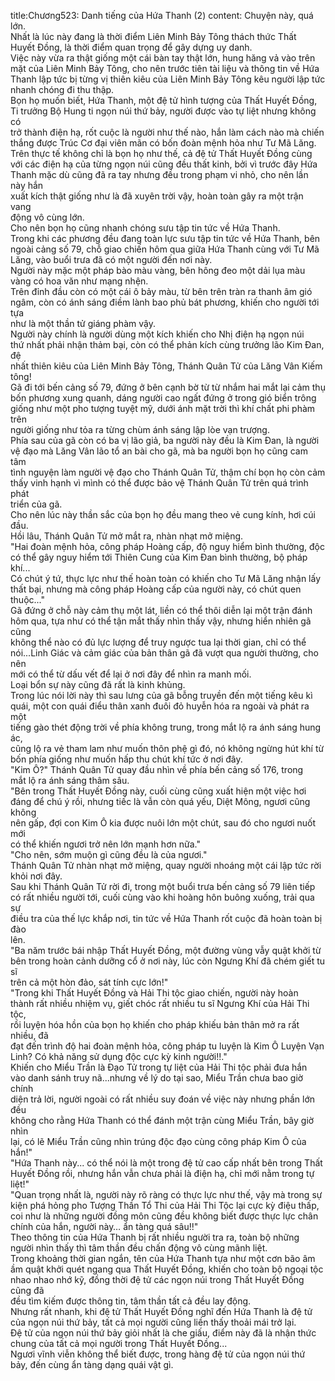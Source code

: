title:Chương523: Danh tiếng của Hứa Thanh (2)
content:
Chuyện này, quá lớn.<br>Nhất là lúc này đang là thời điểm Liên Minh Bảy Tông thách thức Thất<br>Huyết Đồng, là thời điểm quan trọng để gây dựng uy danh.<br>Việc này vừa ra thật giống một cái bàn tay thật lớn, hung hăng vả vào trên<br>mặt của Liên Minh Bảy Tông, cho nên trước tiên tài liệu và thông tin về Hứa<br>Thanh lập tức bị từng vị thiên kiêu của Liên Minh Bảy Tông kêu người lập tức<br>nhanh chóng đi thu thập.<br>Bọn họ muốn biết, Hứa Thanh, một đệ tử hình tượng của Thất Huyết Đồng,<br>Ti trưởng Bộ Hung ti ngọn núi thứ bảy, người được vào tự liệt nhưng không có<br>trở thành điện hạ, rốt cuộc là người như thế nào, hắn làm cách nào mà chiến<br>thắng được Trúc Cơ đại viên mãn có bốn đoàn mệnh hỏa như Tư Mã Lăng.<br>Trên thực tế không chỉ là bọn họ như thế, cả đệ tử Thất Huyết Đồng cùng<br>với các điện hạ của từng ngọn núi cũng đều thất kinh, bởi vì trước đây Hứa<br>Thanh mặc dù cũng đã ra tay nhưng đều trong phạm vi nhỏ, cho nên lần này hắn<br>xuất kích thật giống như là đã xuyên trời vậy, hoàn toàn gây ra một trận vang<br>động vô cùng lớn.<br>Cho nên bọn họ cũng nhanh chóng sưu tập tin tức về Hứa Thanh.<br>Trong khi các phương đều đang toàn lực sưu tập tin tức về Hứa Thanh, bên<br>ngoài cảng số 79, chỗ giao chiến hôm qua giữa Hứa Thanh cùng với Tư Mã<br>Lăng, vào buổi trưa đã có một người đến nơi này.<br>Người này mặc một pháp bào màu vàng, bên hông đeo một dải lụa màu<br>vàng có hoa văn như mạng nhện.<br>Trên đỉnh đầu còn có một cái ô bảy màu, từ bên trên tràn ra thanh âm gió<br>ngâm, còn có ánh sáng điềm lành bao phủ bát phương, khiến cho người tới tựa<br>như là một thần tử giáng phàm vậy.<br>Người này chính là người dùng một kích khiến cho Nhị điện hạ ngọn núi<br>thứ nhất phải nhận thảm bại, còn có thể phản kích cùng trưởng lão Kim Đan, đệ<br>nhất thiên kiêu của Liên Minh Bảy Tông, Thánh Quân Tử của Lăng Vân Kiếm<br>tông!<br>Gã đi tới bến cảng số 79, đứng ở bên cạnh bờ từ từ nhắm hai mắt lại cảm thụ<br>bốn phương xung quanh, dáng người cao ngất đứng ở trong gió biển trông<br>giống như một pho tượng tuyệt mỹ, dưới ánh mặt trời thì khí chất phi phàm trên<br>người giống như tỏa ra từng chùm ánh sáng lập lòe vạn trượng.<br>Phía sau của gã còn có ba vị lão giả, ba người này đều là Kim Đan, là người<br>vệ đạo mà Lăng Vân lão tổ an bài cho gã, mà ba người bọn họ cũng cam tâm<br>tình nguyện làm người vệ đạo cho Thánh Quân Tử, thậm chí bọn họ còn cảm<br>thấy vinh hạnh vì mình có thể được bảo vệ Thánh Quân Tử trên quá trình phát<br>triển của gã.<br>Cho nên lúc này thần sắc của bọn họ đều mang theo vẻ cung kính, hơi cúi<br>đầu.<br>Hồi lâu, Thánh Quân Tử mở mắt ra, nhàn nhạt mở miệng.<br>"Hai đoàn mệnh hỏa, công pháp Hoàng cấp, độ nguy hiểm bình thường, độc<br>có thể gây nguy hiểm tới Thiên Cung của Kim Đan bình thường, bộ pháp khí...<br>Có chút ý tứ, thực lực như thế hoàn toàn có khiến cho Tư Mã Lăng nhận lấy<br>thất bại, nhưng mà công pháp Hoàng cấp của người này, có chút quen thuộc..."<br>Gã đứng ở chỗ này cảm thụ một lát, liền có thể thôi diễn lại một trận đánh<br>hôm qua, tựa như có thể tận mắt thấy nhìn thấy vậy, nhưng hiển nhiên gã cũng<br>không thể nào có đủ lực lượng để truy ngược tua lại thời gian, chỉ có thể<br>nói...Linh Giác và cảm giác của bản thân gã đã vượt qua người thường, cho nên<br>mới có thể từ dấu vết để lại ở nơi đây để nhìn ra manh mối.<br>Loại bổn sự này cũng đã rất là kinh khủng.<br>Trong lúc nói lời này thì sau lưng của gã bỗng truyền đến một tiếng kêu kì<br>quái, một con quái điểu thân xanh đuôi đỏ huyễn hóa ra ngoài và phát ra một<br>tiếng gào thét động trời về phía không trung, trong mắt lộ ra ánh sáng hung ác,<br>cũng lộ ra vẻ tham lam như muốn thôn phệ gì đó, nó không ngừng hút khí từ<br>bốn phía giống như muốn hấp thu chút khí tức ở nơi đây.<br>"Kim Ô?" Thánh Quân Tử quay đầu nhìn về phía bến cảng số 176, trong<br>mắt lộ ra ánh sáng thâm sâu.<br>"Bên trong Thất Huyết Đồng này, cuối cùng cũng xuất hiện một việc hơi<br>đáng để chú ý rồi, nhưng tiếc là vẫn còn quá yếu, Diệt Mông, ngươi cũng không<br>nên gấp, đợi con Kim Ô kia được nuôi lớn một chút, sau đó cho ngươi nuốt mới<br>có thể khiến ngươi trở nên lớn mạnh hơn nữa."<br>"Cho nên, sớm muộn gì cũng đều là của ngươi."<br>Thánh Quân Tử nhàn nhạt mở miệng, quay người nhoáng một cái lập tức rời<br>khỏi nơi đây.<br>Sau khi Thánh Quân Tử rời đi, trong một buổi trưa bến cảng số 79 liên tiếp<br>có rất nhiều người tới, cuối cùng vào khi hoàng hôn buông xuống, trải qua sự<br>điều tra của thế lực khắp nơi, tin tức về Hứa Thanh rốt cuộc đã hoàn toàn bị đào<br>lên.<br>"Ba năm trước bái nhập Thất Huyết Đồng, một đường vùng vẫy quật khởi từ<br>bên trong hoàn cảnh dưỡng cổ ở nơi này, lúc còn Ngưng Khí đã chém giết tu sĩ<br>trên cả một hòn đảo, sát tính cực lớn!"<br>"Trong khi Thất Huyết Đồng và Hải Thi tộc giao chiến, người này hoàn<br>thành rất nhiều nhiệm vụ, giết chóc rất nhiều tu sĩ Ngưng Khí của Hải Thi tộc,<br>rồi luyện hóa hồn của bọn họ khiến cho pháp khiếu bản thân mở ra rất nhiều, đã<br>đạt đến trình độ hai đoàn mệnh hỏa, công pháp tu luyện là Kim Ô Luyện Vạn<br>Linh? Có khả năng sử dụng độc cực kỳ kinh người!!."<br>Khiến cho Miểu Trần là Đạo Tử trong tự liệt của Hải Thi tộc phải đưa hắn<br>vào danh sánh truy nã...nhưng về lý do tại sao, Miểu Trần chưa bao giờ chính<br>diện trả lời, người ngoài có rất nhiều suy đoán về việc này nhưng phần lớn đều<br>không cho rằng Hứa Thanh có thể đánh một trận cùng Miểu Trần, bây giờ nhìn<br>lại, có lẽ Miểu Trần cũng nhìn trúng độc đạo cùng công pháp Kim Ô của hắn!"<br>"Hứa Thanh này... có thể nói là một trong đệ tử cao cấp nhất bên trong Thất<br>Huyết Đồng rồi, nhưng hắn vẫn chưa phải là điện hạ, chỉ mới nằm trong tự<br>liệt!"<br>"Quan trọng nhất là, người này rõ ràng có thực lực như thế, vậy mà trong sự<br>kiện phá hỏng pho Tượng Thần Tổ Thi của Hải Thi Tộc lại cực kỳ điệu thấp,<br>coi như là những người đồng môn cũng đều không biết được thực lực chân<br>chính của hắn, người này… ẩn tàng quá sâu!!"<br>Theo thông tin của Hứa Thanh bị rất nhiều người tra ra, toàn bộ những<br>người nhìn thấy thì tâm thần đều chấn động vô cùng mãnh liệt.<br>Trong khoảng thời gian ngắn, tên của Hứa Thanh tựa như một cơn bão âm<br>ầm quật khởi quét ngang qua Thất Huyết Đồng, khiến cho toàn bộ ngoại tộc<br>nhao nhao nhớ kỹ, đồng thời đệ tử các ngọn núi trong Thất Huyết Đồng cũng đã<br>đều tìm kiếm được thông tin, tâm thần tất cả đều lay động.<br>Nhưng rất nhanh, khi đệ tử Thất Huyết Đồng nghĩ đến Hứa Thanh là đệ tử<br>của ngọn núi thứ bảy, tất cả mọi người cũng liền thấy thoải mái trở lại.<br>Đệ tử của ngọn núi thứ bảy giỏi nhất là che giấu, điểm này đã là nhận thức<br>chung của tất cả mọi người trong Thất Huyết Đồng...<br>Ngươi vĩnh viễn không thể biết được, trong hàng đệ tử của ngọn núi thứ<br>bảy, đến cùng ẩn tàng dạng quái vật gì.